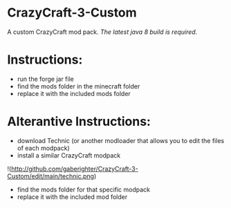 # CrazyCraft-3-Custom
A custom CrazyCraft mod pack.
*The latest java 8 build is required.*
# Instructions: 
 - run the forge jar file
 - find the mods folder in the minecraft folder
 - replace it with the included mods folder
# Alterantive Instructions:
 - download Technic (or another modloader that allows you to edit the files of each modpack)
 - install a similar CrazyCraft modpack

!(http://github.com/gaberighter/CrazyCraft-3-Custom/edit/main/technic.png)

 - find the mods folder for that specific modpack
 - replace it with the included mod folder
